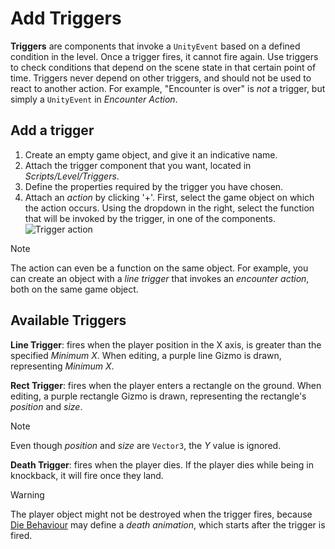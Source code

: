 # Add Triggers

**Triggers** are components that invoke a `UnityEvent` based on a defined condition in the level. Once a trigger fires, it cannot fire again. Use triggers to check conditions that depend on the scene state in that certain point of time. Triggers never depend on other triggers, and should not be used to react to another action. For example, "Encounter is over" is *not* a trigger, but simply a `UnityEvent` in *Encounter Action*.

## Add a trigger

1. Create an empty game object, and give it an indicative name.
2. Attach the trigger component that you want, located in *Scripts/Level/Triggers*.
3. Define the properties required by the trigger you have chosen.
4. Attach an *action* by clicking '+'. First, select the game object on which the action occurs. Using the dropdown in the right, select the function that will be invoked by the trigger, in one of the components.
![Trigger action](../resources/TriggerAction.png)
> [!NOTE]
> The action can even be a function on the same object. For example, you can create an object with a *line trigger* that invokes an *encounter action*, both on the same game object.

## Available Triggers

**Line Trigger**: fires when the player position in the X axis, is greater than the specified *Minimum X*. When editing, a purple line Gizmo is drawn, representing *Minimum X*.

**Rect Trigger**: fires when the player enters a rectangle on the ground. When editing, a purple rectangle Gizmo is drawn, representing the rectangle's *position* and *size*.
> [!NOTE]
> Even though *position* and *size* are `Vector3`, the *Y* value is ignored.

**Death Trigger**: fires when the player dies. If the player dies while being in knockback, it will fire once they land.
> [!WARNING]
> The player object might not be destroyed when the trigger fires, because [Die Behaviour](../api/Global.DieBehaviour.html) may define a *death animation*, which starts after the trigger is fired.